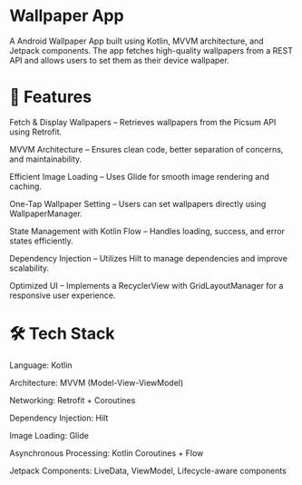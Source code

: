 # Wallpaper App
 
A Android Wallpaper App built using Kotlin, MVVM architecture, and Jetpack components. The app fetches high-quality wallpapers from a REST API and allows users to set them as their device wallpaper.

# 🚀 Features

Fetch & Display Wallpapers – Retrieves wallpapers from the Picsum API using Retrofit.

MVVM Architecture – Ensures clean code, better separation of concerns, and maintainability.

Efficient Image Loading – Uses Glide for smooth image rendering and caching.

One-Tap Wallpaper Setting – Users can set wallpapers directly using WallpaperManager.

State Management with Kotlin Flow – Handles loading, success, and error states efficiently.

Dependency Injection – Utilizes Hilt to manage dependencies and improve scalability.

Optimized UI – Implements a RecyclerView with GridLayoutManager for a responsive user experience.

# 🛠️ Tech Stack

Language: Kotlin

Architecture: MVVM (Model-View-ViewModel)

Networking: Retrofit + Coroutines

Dependency Injection: Hilt

Image Loading: Glide

Asynchronous Processing: Kotlin Coroutines + Flow

Jetpack Components: LiveData, ViewModel, Lifecycle-aware components

